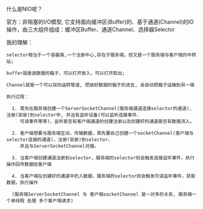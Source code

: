 什么是NIO呢？

  官方：非阻塞的I/O模型, 它支持面向缓冲区(Buffer)的、基于通道(Channel)的IO操作，由三大组件组成：缓冲区Buffer、通道Channel、选择器Selector
  
  我的理解： 
  
    selector相当于一个容器类,一个注册中心,存在于服务端，但又是一个服务端与客户端的中转站; 
    
    buffer就是装数据的箱子，可以打开放入，可以打开取出;
    
    Channel就是一个可以双向运转管道, 把装好数据的箱子扔进去, 会自动把箱子运输到另一端
    
    执行过程：
    
      1. 首先在服务端创建一个ServerSocketChannel(服务端通道连接selector的通道),  注册(安装)到selector中, 并且有监听设备(可以监听连接事件、
         可读事件等等)，监听是否有客户端通道的创建注册以及创建好的通道是否有数据流入。
         
      2. 客户端想要与服务端互动，传输数据，首先要自己创建一个socketChannel(客户端与selector连接的通道)，注册(安装)到selector，
         并且与ServerSocketChannel对接。
         
      3. 当客户端创建通道注册到selector，服务端的selector则会触发连接监听事件，执行操作回传数据给客户端
      
      4. 当客户端在创建好的通道中扔入数据，服务端的selector则会触发可读监听事件，获取数据，执行操作
      
      (服务端ServerSocketChannel 与 客户端socketChannel 是一对多的关系, 服务端一个单线程 处理 多个客户端请求)
